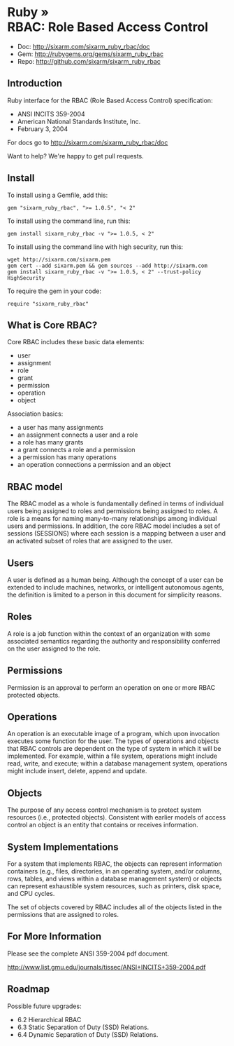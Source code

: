 # Ruby » <br> RBAC: Role Based Access Control

* Doc: <http://sixarm.com/sixarm_ruby_rbac/doc>
* Gem: <http://rubygems.org/gems/sixarm_ruby_rbac>
* Repo: <http://github.com/sixarm/sixarm_ruby_rbac>
<!--HEADER-SHUT-->


## Introduction

Ruby interface for the RBAC (Role Based Access Control) specification:

  * ANSI INCITS 359-2004
  * American National Standards Institute, Inc.
  * February 3, 2004

For docs go to <http://sixarm.com/sixarm_ruby_rbac/doc>

Want to help? We're happy to get pull requests.


<!--INSTALL-OPEN-->

## Install

To install using a Gemfile, add this:

    gem "sixarm_ruby_rbac", ">= 1.0.5", "< 2"

To install using the command line, run this:

    gem install sixarm_ruby_rbac -v ">= 1.0.5, < 2"

To install using the command line with high security, run this:

    wget http://sixarm.com/sixarm.pem
    gem cert --add sixarm.pem && gem sources --add http://sixarm.com
    gem install sixarm_ruby_rbac -v ">= 1.0.5, < 2" --trust-policy HighSecurity

To require the gem in your code:

    require "sixarm_ruby_rbac"

<!--INSTALL-SHUT-->


## What is Core RBAC?

Core RBAC includes these basic data elements:

  * user
  * assignment
  * role
  * grant
  * permission
  * operation
  * object

Association basics:

  * a user has many assignments
  * an assignment connects a user and a role
  * a role has many grants
  * a grant connects a role and a permission
  * a permission has many operations
  * an operation connections a permission and an object

## RBAC model

The RBAC model as a whole is fundamentally defined in terms of individual
users being assigned to roles and permissions being assigned to roles.
A role is a means for naming many-to-many relationships
among individual users and permissions. In addition, the core RBAC
model includes a set of sessions (SESSIONS) where each session is
a mapping between a user and an activated subset of roles that are
assigned to the user.


## Users

A user is defined as a human being. Although the concept of a user
can be extended to include machines, networks, or intelligent autonomous
agents, the definition is limited to a person in this document for
simplicity reasons.


## Roles

A role is a job function within the context of an organization
with some associated semantics regarding the authority and
responsibility conferred on the user assigned to the role.


## Permissions

Permission is an approval to perform an operation on one or more
RBAC protected objects.


## Operations

An operation is an executable image of a program, which upon invocation
executes some function for the user. The types of operations and objects
that RBAC controls are dependent on the type of system in which it will
be implemented. For example, within a file system, operations might
include read, write, and execute; within a database management system,
operations might include insert, delete, append and update.


## Objects

The purpose of any access control mechanism is to protect system resources (i.e.,
protected objects). Consistent with earlier models of access control an object is an entity
that contains or receives information.


## System Implementations

For a system that implements RBAC, the objects
can represent information containers (e.g., files, directories, in an operating system,
and/or columns, rows, tables, and views within a database management system) or
objects can represent exhaustible system resources, such as printers, disk space, and CPU
cycles.

The set of objects covered by RBAC includes all of the objects listed in the
permissions that are assigned to roles.


## For More Information

Please see the complete ANSI 359-2004 pdf document.

http://www.list.gmu.edu/journals/tissec/ANSI+INCITS+359-2004.pdf


## Roadmap

Possible future upgrades:

  * 6.2 Hierarchical RBAC
  * 6.3 Static Separation of Duty (SSD) Relations.
  * 6.4 Dynamic Separation of Duty (SSD) Relations.
